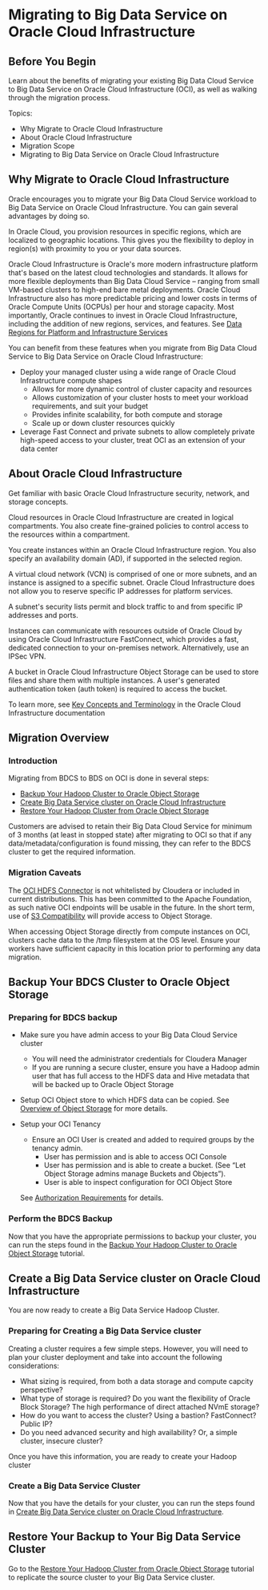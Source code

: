# Migrating to Big Data Service on Oracle Cloud Infrastructure

## Before You Begin

Learn about the benefits of migrating your existing Big Data Cloud Service to Big Data Service on Oracle Cloud Infrastructure (OCI), as well as walking through the migration process.

Topics:
* Why Migrate to Oracle Cloud Infrastructure
* About Oracle Cloud Infrastructure
* Migration Scope
* Migrating to Big Data Service on Oracle Cloud Infrastructure

## Why Migrate to Oracle Cloud Infrastructure

Oracle encourages you to migrate your Big Data Cloud Service workload to Big Data Service on Oracle Cloud Infrastructure. You can gain several advantages by doing so.

In Oracle Cloud, you provision resources in specific regions, which are localized to geographic locations.  This gives you the flexibility to deploy in region(s) with proximity to you or your data sources.

Oracle Cloud Infrastructure is Oracle's more modern infrastructure platform that's based on the latest cloud technologies and standards. It allows for more flexible deployments than Big Data Cloud Service – ranging from small VM-based clusters to high-end bare metal deployments. Oracle Cloud Infrastructure also has more predictable pricing and lower costs in terms of Oracle Compute Units (OCPUs) per hour and storage capacity. Most importantly, Oracle continues to invest in Oracle Cloud Infrastructure, including the addition of new regions, services, and features. See [Data Regions for Platform and Infrastructure Services](https://cloud.oracle.com/data-regions)

You can benefit from these features when you migrate from Big Data Cloud Service to Big Data Service on Oracle Cloud Infrastructure:

* Deploy your managed cluster using a wide range of Oracle Cloud Infrastructure compute shapes
    * Allows for more dynamic control of cluster capacity and resources
    * Allows customization of your cluster hosts to meet your workload requirements, and suit your budget
    * Provides infinite scalability, for both compute and storage
    * Scale up or down cluster resources quickly
* Leverage Fast Connect and private subnets to allow completely private high-speed access to your cluster, treat OCI as an extension of your data center

## About Oracle Cloud Infrastructure
Get familiar with basic Oracle Cloud Infrastructure security, network, and storage concepts.

Cloud resources in Oracle Cloud Infrastructure are created in logical compartments. You also create fine-grained policies to control access to the resources within a compartment.

You create instances within an Oracle Cloud Infrastructure region. You also specify an availability domain (AD), if supported in the selected region.

A virtual cloud network (VCN) is comprised of one or more subnets, and an instance is assigned to a specific subnet. Oracle Cloud Infrastructure does not allow you to reserve specific IP addresses for platform services.

A subnet's security lists permit and block traffic to and from specific IP addresses and ports.

Instances can communicate with resources outside of Oracle Cloud by using Oracle Cloud Infrastructure FastConnect, which provides a fast, dedicated connection to your on-premises network. Alternatively, use an IPSec VPN.

A bucket in Oracle Cloud Infrastructure Object Storage can be used to store files and share them with multiple instances. A user's generated authentication token (auth token) is required to access the bucket.

To learn more, see [Key Concepts and Terminology](https://www.oracle.com/pls/topic/lookup?ctx=en/cloud/paas/event-hub-cloud/ehcmg&id=oci_concepts) in the Oracle Cloud Infrastructure documentation

## Migration Overview
### Introduction
Migrating from BDCS to BDS on OCI is done in several steps:
* [Backup Your Hadoop Cluster to Oracle Object Storage](?lab=backup-hadoop-cluster-object-storage)
* [Create Big Data Service cluster on Oracle Cloud Infrastructure](?lab=create-bds-hadoop-cluster)
* [Restore Your Hadoop Cluster from Oracle Object Storage](?lab=restore-hadoop-cluster-object-store)


Customers are advised to retain their Big Data Cloud Service for minimum of 3 months (at least in stopped state) after migrating to OCI so that if any data/metadata/configuration is found missing, they can refer to the BDCS cluster to get the required information.

### Migration Caveats
The [OCI HDFS Connector](https://github.com/oracle/oci-hdfs-connector) is not whitelisted by Cloudera or included in current distributions.  This has been committed to the Apache Foundation, as such native OCI endpoints will be usable in the future.   In the short term, use of [S3 Compatibility](https://docs.cloud.oracle.com/iaas/Content/Object/Tasks/s3compatibleapi.htm) will provide access to Object Storage.

When accessing Object Storage directly from compute instances on OCI, clusters cache data to the /tmp filesystem at the OS level.   Ensure your workers have sufficient capacity in this location prior to performing any data migration.

## Backup Your BDCS Cluster to Oracle Object Storage
### Preparing for BDCS backup
* Make sure you have admin access to your Big Data Cloud Service cluster
    * You will need the administrator credentials for Cloudera Manager
    * If you are running a secure cluster, ensure you have a Hadoop admin user that has full access to the HDFS data and Hive metadata that will be backed up to Oracle Object Storage
* Setup OCI Object store to which HDFS data can be copied. See [Overview of Object Storage](https://docs.cloud.oracle.com/iaas/Content/Object/Concepts/objectstorageoverview.htm) for more details. 
* Setup your OCI Tenancy
    * Ensure an OCI User is created and added to required groups by the tenancy admin. 
        * User has permission and is able to access OCI Console
        * User has permission and is able to create a bucket. (See “Let Object Storage admins manage Buckets and Objects”).
        * User is able to inspect configuration for OCI Object Store 
    
    See [Authorization Requirements](../?authorization-requirements) for details.

### Perform the BDCS Backup
Now that you have the appropriate permissions to backup your cluster, you can run the steps found in the [Backup Your Hadoop Cluster to Oracle Object Storage](../?backup-hadoop-cluster-object-storage) tutorial.

## Create a Big Data Service cluster on Oracle Cloud Infrastructure
You are now ready to create a Big Data Service Hadoop Cluster.  
### Preparing for Creating a Big Data Service cluster
Creating a cluster requires a few simple steps.  However, you will need to plan your cluster deployment and take into account the following considerations:
* What sizing is required, from both a data storage and compute capcity perspective?
* What type of storage is required?  Do you want the flexibility of Oracle Block Storage?  The high performance of direct attached NVmE storage?
* How do you want to access the cluster?  Using a bastion?  FastConnect?  Public IP?
* Do you need advanced security and high availability?  Or, a simple cluster, insecure cluster?

Once you have this information, you are ready to create your Hadoop cluster

### Create a Big Data Service Cluster
Now that you have the details for your cluster, you can run the steps found in 
[Create Big Data Service cluster on Oracle Cloud Infrastructure](../?create-bds-hadoop-cluster).

## Restore Your Backup to Your Big Data Service Cluster
Go to the [Restore Your Hadoop Cluster from Oracle Object Storage](../?restore-hadoop-cluster-object-store) tutorial to replicate the source cluster to your Big Data Service cluster.

